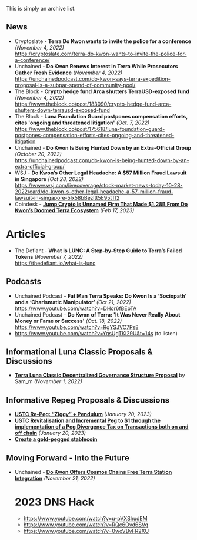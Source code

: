 This is simply an archive list.

## News
- Cryptoslate - **Terra Do Kwon wants to invite the police for a conference** _(November 4, 2022)_
  <br/>https://cryptoslate.com/terra-do-kwon-wants-to-invite-the-police-for-a-conference/
- Unchained - **Do Kwon Renews Interest in Terra While Prosecutors Gather Fresh Evidence** _(November 4, 2022)_
  <br/>https://unchainedpodcast.com/do-kwon-says-terra-expedition-proposal-is-a-subpar-spend-of-community-pool/
- The Block - **Crypto hedge fund Arca shutters TerraUSD-exposed fund** _(November 4, 2022)_
  <br/>https://www.theblock.co/post/183090/crypto-hedge-fund-arca-shutters-down-terrausd-exposed-fund
- The Block - **Luna Foundation Guard postpones compensation efforts, cites 'ongoing and threatened litigation'** _(Oct.  7, 2022)_
  <br/>https://www.theblock.co/post/175618/luna-foundation-guard-postpones-compensation-efforts-cites-ongoing-and-threatened-litigation
- Unchained - **Do Kwon Is Being Hunted Down by an Extra-Official Group** _(October 20, 2022)_
  <br/>https://unchainedpodcast.com/do-kwon-is-being-hunted-down-by-an-extra-official-group/
- WSJ - **Do Kwon’s Other Legal Headache: A $57 Million Fraud Lawsuit in Singapore** _(Oct 28, 2022)_
  <br/>https://www.wsj.com/livecoverage/stock-market-news-today-10-28-2022/card/do-kwon-s-other-legal-headache-a-57-million-fraud-lawsuit-in-singapore-5Ix58bBezltt5E95tTI2
- Coindesk - [**Jump Crypto Is Unnamed Firm That Made $1.28B From Do Kwon’s Doomed Terra Ecosystem**](https://www.coindesk.com/business/2023/02/17/jump-crypto-is-unnamed-firm-that-made-128b-from-do-kwons-doomed-terra-ecosystem-sources/)
  _(Feb 17, 2023)_
 
# Articles
- The Defiant - **What Is LUNC: A Step-by-Step Guide to Terra’s Failed Tokens** _(November 7, 2022)_
  <br/>https://thedefiant.io/what-is-lunc

## Podcasts

- Unchained Podcast - **Fat Man Terra Speaks: Do Kwon Is a ‘Sociopath’ and a ‘Charismatic Manipulator’** _(Oct 21, 2022)_
  <br/>https://www.youtube.com/watch?v=DHor6fBEpTA
- Unchained Podcast - **Do Kwon of Terra: 'It Was Never Really About Money or Fame or Success'** _(Oct. 18, 2022)_
  <br/>https://www.youtube.com/watch?v=RgYSJVC7Ps8
- https://www.youtube.com/watch?v=YqsUgTKi29U&t=14s (to listen)

## Informational Luna Classic Proposals & Discussions

- [**Terra Luna Classic Decentralized Governance Structure Proposal**](https://classic-agora.terra.money/t/terra-luna-classic-decentralized-governance-structure-proposal/47832)
  by Sam_m _(November 1, 2022)_

  
## Informative Repeg Proposals & Discussions

- [**USTC Re-Peg: “Ziggy” + Pendulum**](https://classic-agora.terra.money/t/ustc-re-peg-ziggy-pendulum/49747)
  _(January 20, 2023)_
- [**USTC Revitalisation and Incremental Peg to $1 through the implementation of a Peg Divergence Tax on Transactions both on and off chain**](https://classic-agora.terra.money/t/ustc-revitalisation-and-incremental-peg-to-1-through-the-implementation-of-a-peg-divergence-tax-on-transactions-both-on-and-off-chain/49744)
  _(January 20, 2023)_
- [**Create a gold-pegged stablecoin**](https://classic-agora.terra.money/t/create-a-gold-pegged-stablecoin/50273/19)
  
## Moving Forward - Into the Future
- Unchained - [**Do Kwon Offers Cosmos Chains Free Terra Station Integration**](https://unchainedpodcast.com/do-kwon-offers-cosmos-chains-free-terra-station-integration/)
  _(November 21, 2022)_


  # 2023 DNS Hack
  - https://www.youtube.com/watch?v=u-pVXShudEM
  - https://www.youtube.com/watch?v=RQc6Ovd6SVg
  - https://www.youtube.com/watch?v=0woVBvFR2XU

